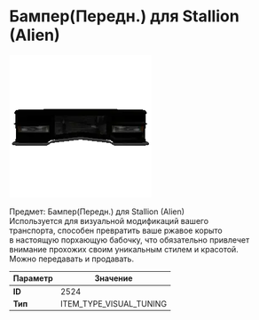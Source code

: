 # Бампер(Передн.) для Stallion (Alien)

![Item Image](../img/2524.webp?raw=true)

Предмет: Бампер(Передн.) для Stallion (Alien)<br>Используется для визуальной модификаций вашего<br>транспорта, способен превратить ваше ржавое корыто<br>в настоящую порхающую бабочку, что обязательно привлечет<br>внимание прохожих своим уникальным стилем и красотой.<br>Можно передавать и продавать.


| Параметр | Значение |
|----------|----------|
| **ID** | 2524 |
| **Тип** | ITEM_TYPE_VISUAL_TUNING |

